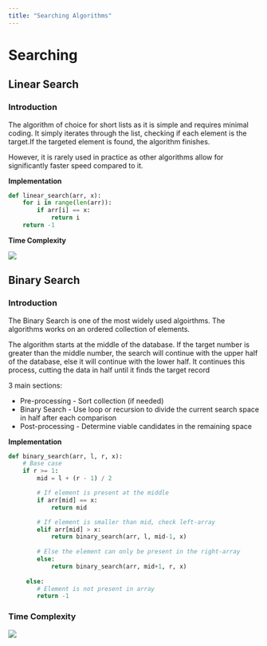 ```yaml
---
title: "Searching Algorithms"
---
```


# Searching

## Linear Search

### Introduction

The algorithm of choice for short lists as it is simple and requires minimal coding. It simply iterates through the list, checking if each element is the target.If the targeted element is found, the algorithm finishes.

However, it is rarely used in practice as other algorithms allow for significantly faster speed compared to it.

**Implementation**

```python
def linear_search(arr, x):
    for i in range(len(arr)):
        if arr[i] == x:
            return i
    return -1
```

**Time Complexity**

<img src="https://latex.codecogs.com/svg.latex?O(n)">

## Binary Search

### Introduction

The Binary Search is one of the most widely used algoirthms. The algorithms works on an ordered collection of elements.

The algorithm starts at the middle of the database. If the target number is greater than the middle number, the search will continue with the upper half of the database, else it will continue with the lower half. It continues this process, cutting the data in half until it finds the target record

3 main sections:

- Pre-processing - Sort collection (if needed)
- Binary Search - Use loop or recursion to divide the current search space in half after each comparison
- Post-processing - Determine viable candidates in the remaining space

**Implementation**

```python
def binary_search(arr, l, r, x):
    # Base case
    if r >= 1:
        mid = l + (r - 1) / 2

        # If element is present at the middle
        if arr[mid] == x:
            return mid

        # If element is smaller than mid, check left-array
        elif arr[mid] > x:
            return binary_search(arr, l, mid-1, x)
        
        # Else the element can only be present in the right-array
        else:
            return binary_search(arr, mid+1, r, x)
     
     else:
        # Element is not present in array
        return -1
```

### Time Complexity

<img src="https://latex.codecogs.com/svg.latex?O(log(n))">

